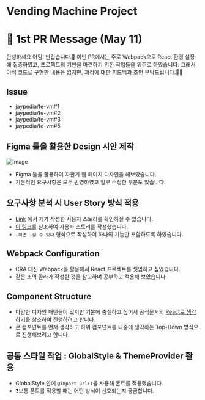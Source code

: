 # Vending Machine Project

# 🔶 1st PR Message (May 11)

안녕하세요 어텀! 반갑습니다.🍂
이번 PR에서는 주로 Webpack으로 React 환경 설정에 집중하였고, 프로젝트의 기반을 마련하기 위한 작업들을 위주로 하였습니다.
그래서 아직 코드로 구현한 내용은 없지만, 과정에 대한 피드백과 조언 부탁드립니다.😶‍🌫️

## Issue

- jaypedia/fe-vm#1
- jaypedia/fe-vm#2
- jaypedia/fe-vm#3
- jaypedia/fe-vm#5

## Figma 툴을 활용한 Design 시안 제작

![image](https://user-images.githubusercontent.com/85419343/167799918-ea279259-9d6e-4e77-aae0-9cec4b8a4776.png)

- Figma 툴을 활용하여 자판기 웹 페이지 디자인을 해보았습니다.
- 기본적인 요구사항은 모두 반영하였고 일부 수정한 부분도 있습니다.

## 요구사항 분석 시 User Story 방식 적용

- [Link](https://github.com/jaypedia/fe-vm/wiki/User-story) 에서 제가 작성한 사용자 스토리를 확인하실 수 있습니다.
- [이 링크](https://peter-cho.gitbook.io/book/8/how-to-understand-requirements)를 참조하여 사용자 스토리를 작성했습니다.
- `~하면 ~할 수 있다` 형식으로 작성하여 하나의 기능만 포함하도록 하였습니다.

## Webpack Configuration

- CRA 대신 Webpack을 활용해서 React 프로젝트를 셋업하고 싶었습니다.
- 같은 조의 콜라가 작성한 것을 참고하며 공부하고 적용해 보았습니다.

## Component Structure

- 다양한 디자인 패턴들이 있지만 기본에 충실하고 싶어서 공식문서의 [React로 생각하기](https://ko.reactjs.org/docs/thinking-in-react.html)를 참조하여 진행하려고 합니다.
- 큰 컴포넌트를 먼저 생각하고 하위 컴포넌트를 나중에 생각하는 Top-Down 방식으로 진행해보려고 합니다.

## 공통 스타일 작업 : GlobalStyle & ThemeProvider 활용

- GlobalStyle 안에 `@import url()`을 사용해 폰트를 적용했습니다.
- ❓보통 폰트를 적용할 때는 어떤 방식이 선호되는지 궁금합니다.
